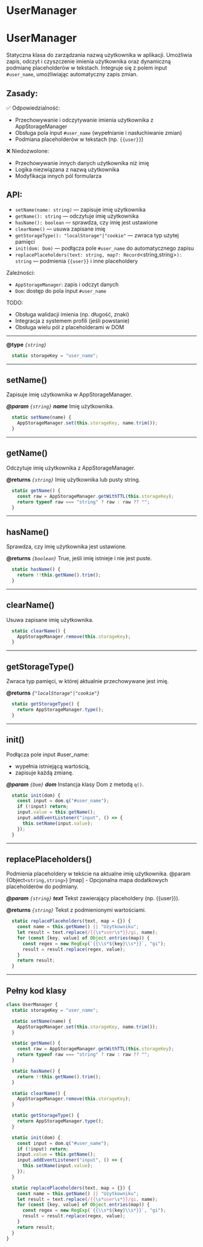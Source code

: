# UserManager

# UserManager
Statyczna klasa do zarządzania nazwą użytkownika w aplikacji.
Umożliwia zapis, odczyt i czyszczenie imienia użytkownika oraz dynamiczną podmianę placeholderów w tekstach.
Integruje się z polem input `#user_name`, umożliwiając automatyczny zapis zmian.
## Zasady:
  
✅ Odpowiedzialność:
  - Przechowywanie i odczytywanie imienia użytkownika z AppStorageManager
  - Obsługa pola input `#user_name` (wypełnianie i nasłuchiwanie zmian)
  - Podmiana placeholderów w tekstach (np. `{{user}}`)
 
❌ Niedozwolone:
  - Przechowywanie innych danych użytkownika niż imię
  - Logika niezwiązana z nazwą użytkownika
  - Modyfikacja innych pól formularza
 
API:
----
- `setName(name: string)` — zapisuje imię użytkownika
- `getName(): string` — odczytuje imię użytkownika
- `hasName(): boolean` — sprawdza, czy imię jest ustawione
- `clearName()` — usuwa zapisane imię
- `getStorageType(): "localStorage"|"cookie"` — zwraca typ użytej pamięci
- `init(dom: Dom)` — podłącza pole `#user_name` do automatycznego zapisu
- `replacePlaceholders(text: string, map?: Record`<string,string>`): string` — podmienia `{{user}}` i inne placeholdery
   
Zależności:
 - `AppStorageManager`: zapis i odczyt danych
 - `Dom`: dostęp do pola input `#user_name`
 
TODO:
 - Obsługa walidacji imienia (np. długość, znaki)
 - Integracja z systemem profili (jeśli powstanie)
 - Obsługa wielu pól z placeholderami w DOM

---



**@type** *`{string}`*

```javascript
  static storageKey = "user_name";
```

---

## setName()

Zapisuje imię użytkownika w AppStorageManager.

**_@param_** *`{string}`* _**name**_  Imię użytkownika.

```javascript
  static setName(name) {
    AppStorageManager.set(this.storageKey, name.trim());
  }
```

---

## getName()

Odczytuje imię użytkownika z AppStorageManager.

**@returns** *`{string}`*  Imię użytkownika lub pusty string.

```javascript
  static getName() {
    const raw = AppStorageManager.getWithTTL(this.storageKey);
    return typeof raw === "string" ? raw : raw ?? "";
  }
```

---

## hasName()

Sprawdza, czy imię użytkownika jest ustawione.

**@returns** *`{boolean}`*  True, jeśli imię istnieje i nie jest puste.

```javascript
  static hasName() {
    return !!this.getName().trim();
  }
```

---

## clearName()

Usuwa zapisane imię użytkownika.

```javascript
  static clearName() {
    AppStorageManager.remove(this.storageKey);
  }
```

---

## getStorageType()

Zwraca typ pamięci, w której aktualnie przechowywane jest imię.

**@returns** *`{"localStorage"|"cookie"}`*

```javascript
  static getStorageType() {
    return AppStorageManager.type();
  }
```

---

## init()

Podłącza pole input #user_name:
- wypełnia istniejącą wartością,
- zapisuje każdą zmianę.

**_@param_** *`{Dom}`* _**dom**_  Instancja klasy Dom z metodą `q()`.

```javascript
  static init(dom) {
    const input = dom.q("#user_name");
    if (!input) return;
    input.value = this.getName();
    input.addEventListener("input", () => {
      this.setName(input.value);
    });
  }
```

---

## replacePlaceholders()

Podmienia placeholdery w tekście na aktualne imię użytkownika.
@param {Object`<string,string>`} [map] - Opcjonalna mapa dodatkowych placeholderów do podmiany.

**_@param_** *`{string}`* _**text**_  Tekst zawierający placeholdery (np. {{user}}).

**@returns** *`{string}`*  Tekst z podmienionymi wartościami.

```javascript
  static replacePlaceholders(text, map = {}) {
    const name = this.getName() || "Użytkowniku";
    let result = text.replace(/{{\s*user\s*}}/gi, name);
    for (const [key, value] of Object.entries(map)) {
      const regex = new RegExp(`{{\\s*${key}\\s*}}`, "gi");
      result = result.replace(regex, value);
    }
    return result;
  }
```

---

## Pełny kod klasy
```javascript
class UserManager {
  static storageKey = "user_name";

  static setName(name) {
    AppStorageManager.set(this.storageKey, name.trim());
  }

  static getName() {
    const raw = AppStorageManager.getWithTTL(this.storageKey);
    return typeof raw === "string" ? raw : raw ?? "";
  }

  static hasName() {
    return !!this.getName().trim();
  }

  static clearName() {
    AppStorageManager.remove(this.storageKey);
  }

  static getStorageType() {
    return AppStorageManager.type();
  }

  static init(dom) {
    const input = dom.q("#user_name");
    if (!input) return;
    input.value = this.getName();
    input.addEventListener("input", () => {
      this.setName(input.value);
    });
  }

  static replacePlaceholders(text, map = {}) {
    const name = this.getName() || "Użytkowniku";
    let result = text.replace(/{{\s*user\s*}}/gi, name);
    for (const [key, value] of Object.entries(map)) {
      const regex = new RegExp(`{{\\s*${key}\\s*}}`, "gi");
      result = result.replace(regex, value);
    }
    return result;
  }
}
```